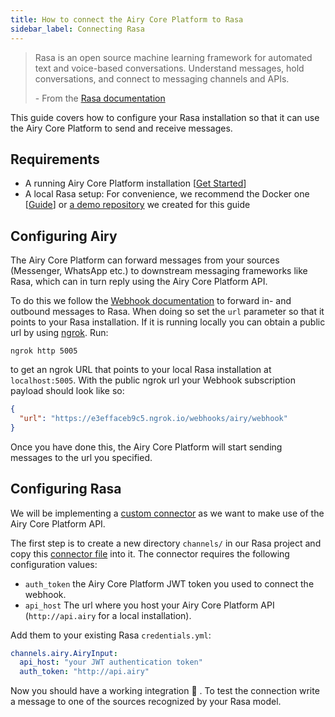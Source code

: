 ```yaml
---
title: How to connect the Airy Core Platform to Rasa 
sidebar_label: Connecting Rasa
---
```


> Rasa is an open source machine learning framework for automated text and voice-based conversations. 
> Understand messages, hold conversations, and connect to messaging channels and APIs.
>
> \- From the [Rasa documentation](https://rasa.com/docs/rasa/)


This guide covers how to configure your Rasa installation so that it
can use the Airy Core Platform to send and receive messages.

  
## Requirements

- A running Airy Core Platform installation [[Get Started](index.md#bootstrapping-the-airy-core-platform)]
- A local Rasa setup: For convenience, we recommend the Docker one [[Guide](https://rasa.com/docs/rasa/docker/building-in-docker/ )] or [a demo repository](https://github.com/airyhq/rasa-demo) we created for this guide

## Configuring Airy

The Airy Core Platform can forward messages from your sources (Messenger, WhatsApp etc.) to downstream messaging
 frameworks like Rasa, which can in turn reply using the Airy Core Platform API.

To do this we follow the [Webhook documentation](api/webhook.md) to forward in- and
outbound messages to Rasa. When doing so set the `url` parameter
so that it points to your Rasa installation. If it is running locally you can obtain
a public url by using [ngrok](https://ngrok.com/). Run: 

```shell script
ngrok http 5005
```

to get an ngrok URL that points to your local Rasa installation at `localhost:5005`.
With the public ngrok url your Webhook subscription payload should look like so:

```json
{
  "url": "https://e3effaceb9c5.ngrok.io/webhooks/airy/webhook"
}
``` 

Once you have done this, the Airy Core Platform will start sending messages to the
url you specified.

## Configuring Rasa

We will be implementing a
[custom connector](https://rasa.com/docs/rasa/connectors/custom-connectors/) as we want to make use of the Airy Core Platform API.

The first step is to create a new directory `channels/` in our Rasa project and copy this
[connector file](https://github.com/airyhq/rasa-demo/blob/master/channels/airy.py) into it. The connector requires the following configuration values: 

- `auth_token`  the Airy Core Platform JWT token you used
                to connect the webhook.
- `api_host`    The url where you host your Airy Core Platform API (`http://api.airy` for a local installation).

Add them to your existing Rasa `credentials.yml`:

```yaml
channels.airy.AiryInput:
  api_host: "your JWT authentication token"
  auth_token: "http://api.airy"
``` 

Now you should have a working integration 🎉 . To test the connection write a message to one of the sources
recognized by your Rasa model.

